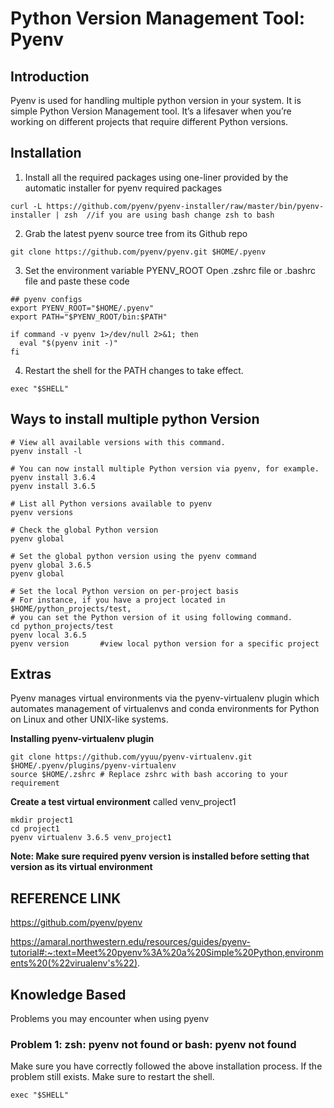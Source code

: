 
# Python Version Management Tool: Pyenv

## Introduction
Pyenv is used for handling multiple python version in your system. It is simple Python Version Management tool.
It’s a lifesaver when you’re working on different projects that require different Python versions. 


## Installation

1. Install all the required packages using one-liner provided by the automatic installer for pyenv required packages
```
curl -L https://github.com/pyenv/pyenv-installer/raw/master/bin/pyenv-installer | zsh  //if you are using bash change zsh to bash
```

2. Grab the latest pyenv source tree from its Github repo

```
git clone https://github.com/pyenv/pyenv.git $HOME/.pyenv
```

3. Set the environment variable PYENV_ROOT
    Open .zshrc file or .bashrc file and paste these code
```
## pyenv configs
export PYENV_ROOT="$HOME/.pyenv"
export PATH="$PYENV_ROOT/bin:$PATH"

if command -v pyenv 1>/dev/null 2>&1; then
  eval "$(pyenv init -)"
fi
```

4. Restart the shell for the PATH changes to take effect.
```
exec "$SHELL"
```

## Ways to install multiple python Version

```
# View all available versions with this command.
pyenv install -l

# You can now install multiple Python version via pyenv, for example.
pyenv install 3.6.4
pyenv install 3.6.5

# List all Python versions available to pyenv
pyenv versions

# Check the global Python version
pyenv global

# Set the global python version using the pyenv command
pyenv global 3.6.5
pyenv global

# Set the local Python version on per-project basis
# For instance, if you have a project located in $HOME/python_projects/test,
# you can set the Python version of it using following command.
cd python_projects/test
pyenv local 3.6.5
pyenv version		#view local python version for a specific project
```

## Extras
Pyenv manages virtual environments via the pyenv-virtualenv plugin which automates management of virtualenvs and conda environments for Python on Linux and other UNIX-like systems.

**Installing pyenv-virtualenv plugin**
```
git clone https://github.com/yyuu/pyenv-virtualenv.git $HOME/.pyenv/plugins/pyenv-virtualenv
source $HOME/.zshrc # Replace zshrc with bash accoring to your requirement
```
**Create a test virtual environment**
called venv_project1 
```
mkdir project1
cd project1
pyenv virtualenv 3.6.5 venv_project1
```
**Note: Make sure required pyenv version is installed before setting that version as its virtual environment** 

## REFERENCE LINK
https://github.com/pyenv/pyenv

https://amaral.northwestern.edu/resources/guides/pyenv-tutorial#:~:text=Meet%20pyenv%3A%20a%20Simple%20Python,environments%20(%22virualenv's%22).


## Knowledge Based 

Problems you may encounter when using pyenv

### Problem 1: zsh: pyenv not found or bash: pyenv not found
Make sure you have correctly followed the above installation process. If the problem still exists. Make sure to restart the shell.
```
exec "$SHELL"
```

